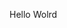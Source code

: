 Hello Wolrd





























































































































































































































































































































































































































































































































































































































































































































































































































































































































































































































































































































































































































































































































































































































































































































































































































































































































































































































































































































































































































































































































































































































































































































































































































































































































































































































































































































































































































































































































































































































































































































































































































































































































































































































































































































































































































































































































































































































































































































































































































































































































































































































































































































































































































































































































































































































































































































































































